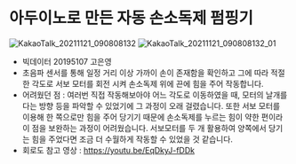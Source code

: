 # 아두이노로 만든 자동 손소독제 펌핑기
![KakaoTalk_20211121_090808132](https://user-images.githubusercontent.com/80818761/142745230-49653374-33b9-4bc3-8d15-c4c71c3800b9.jpg)
![KakaoTalk_20211121_090808132_01](https://user-images.githubusercontent.com/80818761/142745332-8fd1b557-2a3b-4bca-94b3-ec73e5cd8f12.jpg)

- 빅데이터 20195107 고은영
- 초음파 센서를 통해 일정 거리 이상 가까이 손이 존재함을 확인하고 그에 따라 적절한 각도로 서보 모터를 회전 시켜 손소독제 위에 끈에 힘을 주어 작동합니다.
- 어려웠던 점 : 여러번 직접 작동해보아야 어느 각도로 이동하였을 때, 모터의 날개를 다는 방향 등을 파악할 수 있었기에 그 과정이 오래 걸렸습니다. 또한 서보 모터를 이용해 한 쪽으로만 힘을 주어 당기기 때문에 손소독제를 누르는 힘이 약한 편이라 이 점을 보완하는 과정이 어려웠습니다. 서보모터를 두 개 활용하여 양쪽에서 당기는 힘을 주었다면 조금 더 수월하게 작동할 수 있었을 것 같습니다.
- 회로도 참고 영상 : https://youtu.be/EqDkyJ-fDDk

